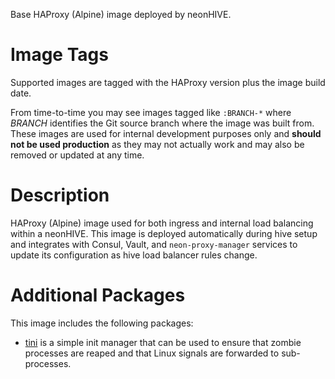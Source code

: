 Base HAProxy (Alpine) image deployed by neonHIVE.

# Image Tags

Supported images are tagged with the HAProxy version plus the image build date.

From time-to-time you may see images tagged like `:BRANCH-*` where *BRANCH* identifies the Git source branch where the image was built from.  These images are used for internal development purposes only and **should not be used production** as they may not actually work and may also be removed or updated at any time.

# Description

HAProxy (Alpine) image used for both ingress and internal load balancing within a neonHIVE.  This image is deployed automatically during hive setup and integrates with Consul, Vault, and `neon-proxy-manager` services to update its configuration as hive load balancer rules change.

# Additional Packages

This image includes the following packages:

* [tini](https://github.com/krallin/tini) is a simple init manager that can be used to ensure that zombie processes are reaped and that Linux signals are forwarded to sub-processes.
